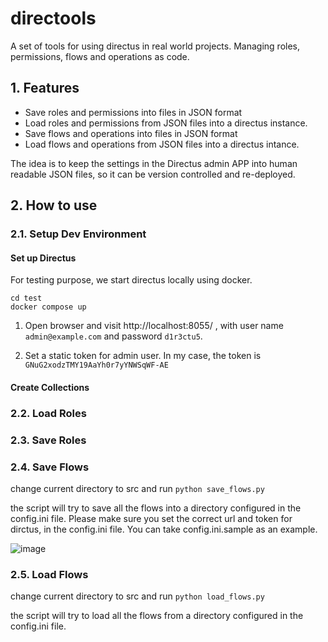 # directools
A set of tools for using directus in real world projects.   Managing roles, permissions, flows and operations as code.


## 1. Features

- Save roles and permissions into files in JSON format
- Load roles and permissions from JSON files into a directus instance.
- Save flows and operations into files in JSON format
- Load flows and operations from JSON files into a directus intance.

The idea is to keep the settings in the Directus admin APP into human readable JSON files, so it can be version controlled and re-deployed.

## 2. How to use

### 2.1. Setup Dev Environment 

#### Set up Directus

For testing purpose, we start directus locally using docker.

```
cd test
docker compose up
```

1. Open browser and visit http://localhost:8055/  , with user name `admin@example.com` and password `d1r3ctu5`.

2. Set a static token for admin user. 
In my case, the token is `GNuG2xodzTMY19AaYh0r7yYNWSqWF-AE`

#### Create Collections

### 2.2. Load Roles

### 2.3. Save Roles

### 2.4. Save Flows

change current directory to src and run `python save_flows.py`

the script will try to save all the flows into a directory configured in the config.ini file.
Please make sure you set the correct url and token for dirctus, in the config.ini file.
You can take config.ini.sample as an example.

![image](https://github.com/kinnovent/directools/assets/311397/87f14b3f-6d69-4b8f-a10d-ef4f844eadb0)


### 2.5. Load Flows

change current directory to src and run `python load_flows.py`

the script will try to load all the flows from a directory configured in the config.ini file.
